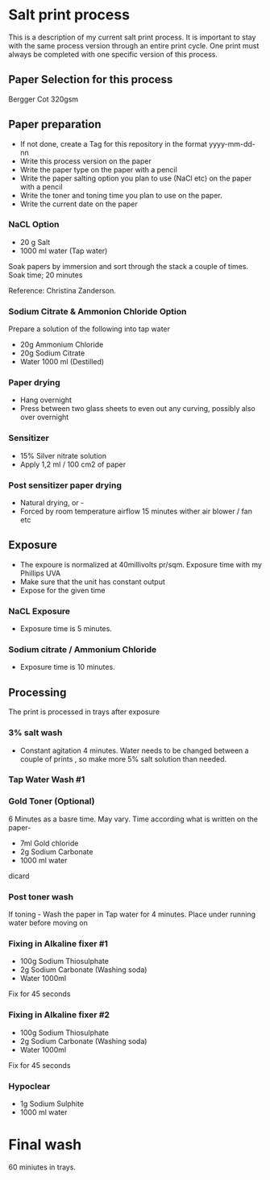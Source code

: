 # Salt print process

This is a description of my current salt print process. It is important to stay with the same process version through an entire print cycle. One print must always be completed with one specific version of this process.

## Paper Selection for this process

Bergger Cot 320gsm

## Paper preparation

* If not done, create a Tag for this repository in the format yyyy-mm-dd-nn
* Write this process version on the paper
* Write the paper type on the paper with a pencil
* Write the paper salting option you plan to use (NaCl etc) on the paper with a pencil
* Write the toner and toning time you plan to use on the paper. 
* Write the current date on the paper

### NaCL Option

* 20 g Salt
* 1000 ml water (Tap water)

Soak papers by immersion and sort through the stack a couple of times. Soak time; 20 minutes

Reference: Christina Zanderson.

### Sodium Citrate & Ammonion Chloride Option

Prepare a solution of the following into tap water

* 20g Ammonium Chloride
* 20g Sodium Citrate
* Water 1000 ml (Destilled)

### Paper drying

* Hang overnight
* Press between two glass sheets to even out any curving, possibly also over overnight

### Sensitizer

* 15% Silver nitrate solution
* Apply 1,2 ml / 100 cm2 of paper

### Post sensitizer paper drying

* Natural drying, or -
* Forced by room temperature airflow 15 minutes wither air blower / fan etc

## Exposure

* The expoure is normalized at 40millivolts pr/sqm. Exposure time with my Phillips UVA
* Make sure that the unit has constant output
* Expose for the given time

### NaCL Exposure

* Exposure time is 5 minutes.

### Sodium citrate / Ammonium Chloride

* Exposure time is 10 minutes.

## Processing

The print is processed in trays after exposure

### 3% salt wash

* Constant agitation 4 minutes. Water needs to be changed between a couple of prints
, so make more 5% salt solution than needed.

### Tap Water Wash #1

### Gold Toner (Optional)

6 Minutes as a basre time. May vary. Time according what is written on the paper-

* 7ml Gold chloride
* 2g Sodium Carbonate
* 1000 ml water

dicard

### Post toner wash 

If toning - Wash the paper in Tap water for 4 minutes. Place under running water before moving on 

### Fixing in Alkaline fixer #1 

* 100g Sodium Thiosulphate
* 2g Sodium Carbonate (Washing soda)
* Water 1000ml

Fix for 45 seconds

### Fixing in Alkaline fixer #2 

* 100g Sodium Thiosulphate
* 2g Sodium Carbonate (Washing soda)
* Water 1000ml

Fix for 45 seconds

### Hypoclear

* 1g Sodium Sulphite
* 1000 ml water

# Final wash

60 miniutes in trays.
